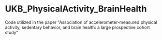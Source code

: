 # UKB_PhysicalActivity_BrainHealth
Code utilized in the paper "Association of accelerometer-measured physical activity, sedentary behavior, and brain health: a large prospective cohort study"
